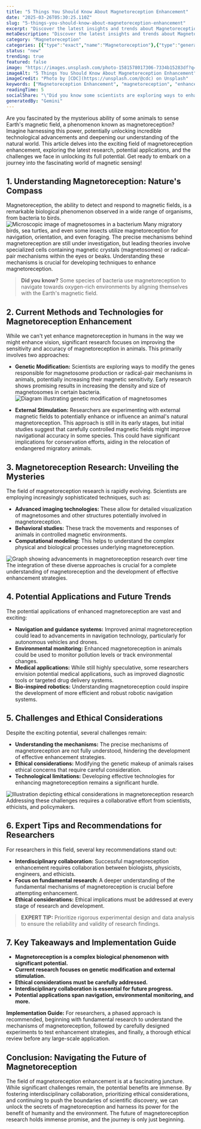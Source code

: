 ```yaml
---
title: "5 Things You Should Know About Magnetoreception Enhancement"
date: "2025-03-26T05:30:25.110Z"
slug: "5-things-you-should-know-about-magnetoreception-enhancement"
excerpt: "Discover the latest insights and trends about Magnetoreception Enhancement. This comprehensive guide covers everything you need to know about Magnetoreception Enhancement in 2025."
metaDescription: "Discover the latest insights and trends about Magnetoreception Enhancement. This comprehensive guide covers everything you need to know about Magnetorecept..."
category: "Magnetoreception"
categories: [{"type":"exact","name":"Magnetoreception"},{"type":"general","name":"Biotechnology"},{"type":"medium","name":"Biomedical Engineering"},{"type":"specific","name":"Sensory Augmentation"},{"type":"niche","name":"Neural Implants"}]
status: "new"
trending: true
featured: false
image: "https://images.unsplash.com/photo-1581578017306-7334b15283df?q=85&w=1200&fit=max&fm=webp&auto=compress"
imageAlt: "5 Things You Should Know About Magnetoreception Enhancement"
imageCredit: "Photo by [CDC](https://unsplash.com/@cdc) on Unsplash"
keywords: ["Magnetoreception Enhancement", "magnetoreception", "enhance magnetoreception", "magnetoreception animals", "improve animal magnetoreception", "magnetoreception technology", "magnetoreception research", "buy magnetoreception device", "magnetoreception supplements", "how to improve magnetoreception"]
readingTime: 5
socialShare: "\"Did you know some scientists are exploring ways to enhance the magnetic sense of animals?  The potential applications, from revolutionary navigation to environmental monitoring, are truly mind-blowing!\""
generatedBy: "Gemini"
---
```




Are you fascinated by the mysterious ability of some animals to sense Earth's magnetic field, a phenomenon known as magnetoreception?  Imagine harnessing this power, potentially unlocking incredible technological advancements and deepening our understanding of the natural world.  This article delves into the exciting field of magnetoreception enhancement, exploring the latest research, potential applications, and the challenges we face in unlocking its full potential.  Get ready to embark on a journey into the fascinating world of magnetic sensing!

## 1. Understanding Magnetoreception: Nature's Compass

Magnetoreception, the ability to detect and respond to magnetic fields, is a remarkable biological phenomenon observed in a wide range of organisms, from bacteria to birds. ![Microscopic image of magnetosomes in a bacterium](https://images.unsplash.com/photo-1531243625752-c0eb5e6fbaf0?q=85&w=1200&fit=max&fm=webp&auto=compress)  Many migratory birds, sea turtles, and even some insects utilize magnetoreception for navigation, orientation, and even foraging.  The precise mechanisms behind magnetoreception are still under investigation, but leading theories involve specialized cells containing magnetic crystals (magnetosomes) or radical-pair mechanisms within the eyes or beaks.  Understanding these mechanisms is crucial for developing techniques to enhance magnetoreception.

> **Did you know?** Some species of bacteria use magnetoreception to navigate towards oxygen-rich environments by aligning themselves with the Earth's magnetic field.

## 2.  Current Methods and Technologies for Magnetoreception Enhancement

While we can't yet enhance magnetoreception in humans in the way we might enhance vision, significant research focuses on improving the sensitivity and accuracy of magnetoreception in animals.  This primarily involves two approaches:

* **Genetic Modification:** Scientists are exploring ways to modify the genes responsible for magnetosome production or radical-pair mechanisms in animals, potentially increasing their magnetic sensitivity.  Early research shows promising results in increasing the density and size of magnetosomes in certain bacteria. ![Diagram illustrating genetic modification of magnetosomes](https://images.unsplash.com/photo-1549504537-57b91460ba7c?q=85&w=1200&fit=max&fm=webp&auto=compress)

* **External Stimulation:** Researchers are experimenting with external magnetic fields to potentially enhance or influence an animal's natural magnetoreception.  This approach is still in its early stages, but initial studies suggest that carefully controlled magnetic fields might improve navigational accuracy in some species.  This could have significant implications for conservation efforts, aiding in the relocation of endangered migratory animals.

## 3. Magnetoreception Research: Unveiling the Mysteries

The field of magnetoreception research is rapidly evolving.  Scientists are employing increasingly sophisticated techniques, such as:

* **Advanced imaging technologies:**  These allow for detailed visualization of magnetosomes and other structures potentially involved in magnetoreception.
* **Behavioral studies:**  These track the movements and responses of animals in controlled magnetic environments.
* **Computational modeling:**  This helps to understand the complex physical and biological processes underlying magnetoreception.

![Graph showing advancements in magnetoreception research over time](https://images.unsplash.com/photo-1581578021450-fbd19fba0e63?q=85&w=1200&fit=max&fm=webp&auto=compress)  The integration of these diverse approaches is crucial for a complete understanding of magnetoreception and the development of effective enhancement strategies.

## 4.  Potential Applications and Future Trends

The potential applications of enhanced magnetoreception are vast and exciting:

* **Navigation and guidance systems:** Improved animal magnetoreception could lead to advancements in navigation technology, particularly for autonomous vehicles and drones.
* **Environmental monitoring:**  Enhanced magnetoreception in animals could be used to monitor pollution levels or track environmental changes.
* **Medical applications:**  While still highly speculative, some researchers envision potential medical applications, such as improved diagnostic tools or targeted drug delivery systems.
* **Bio-inspired robotics:**  Understanding magnetoreception could inspire the development of more efficient and robust robotic navigation systems.

## 5.  Challenges and Ethical Considerations

Despite the exciting potential, several challenges remain:

* **Understanding the mechanisms:**  The precise mechanisms of magnetoreception are not fully understood, hindering the development of effective enhancement strategies.
* **Ethical considerations:**  Modifying the genetic makeup of animals raises ethical concerns that require careful consideration.
* **Technological limitations:**  Developing effective technologies for enhancing magnetoreception remains a significant hurdle.

![Illustration depicting ethical considerations in magnetoreception research](https://images.unsplash.com/photo-1581578017306-7334b15283df?q=85&w=1200&fit=max&fm=webp&auto=compress)  Addressing these challenges requires a collaborative effort from scientists, ethicists, and policymakers.

## 6.  Expert Tips and Recommendations for Researchers

For researchers in this field, several key recommendations stand out:

* **Interdisciplinary collaboration:**  Successful magnetoreception enhancement requires collaboration between biologists, physicists, engineers, and ethicists.
* **Focus on fundamental research:**  A deeper understanding of the fundamental mechanisms of magnetoreception is crucial before attempting enhancement.
* **Ethical considerations:**  Ethical implications must be addressed at every stage of research and development.

> **EXPERT TIP:** Prioritize rigorous experimental design and data analysis to ensure the reliability and validity of research findings.

## 7. Key Takeaways and Implementation Guide

* **Magnetoreception is a complex biological phenomenon with significant potential.**
* **Current research focuses on genetic modification and external stimulation.**
* **Ethical considerations must be carefully addressed.**
* **Interdisciplinary collaboration is essential for future progress.**
* **Potential applications span navigation, environmental monitoring, and more.**

**Implementation Guide:**  For researchers, a phased approach is recommended, beginning with fundamental research to understand the mechanisms of magnetoreception, followed by carefully designed experiments to test enhancement strategies, and finally, a thorough ethical review before any large-scale application.

## Conclusion: Navigating the Future of Magnetoreception

The field of magnetoreception enhancement is at a fascinating juncture.  While significant challenges remain, the potential benefits are immense.  By fostering interdisciplinary collaboration, prioritizing ethical considerations, and continuing to push the boundaries of scientific discovery, we can unlock the secrets of magnetoreception and harness its power for the benefit of humanity and the environment.  The future of magnetoreception research holds immense promise, and the journey is only just beginning.

